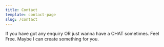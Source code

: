 ```yaml
---
title: Contact
template: contact-page
slug: /contact
---
```


If you have got any enquiry OR just wanna have a CHAT sometimes. Feel Free. Maybe I can create something for you.
